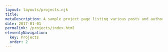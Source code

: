 ```yaml
---
layout: layouts/projects.njk
title: 
metaDescription: A sample project page listing various posts and authors.
date: 2017-01-01
permalink: /projects/index.html
eleventyNavigation:
  key: Projects
  order: 2
---
```

